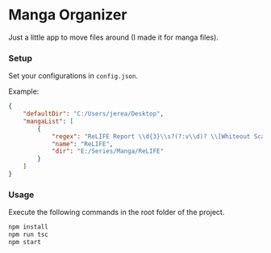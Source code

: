 # Manga Organizer

Just a little app to move files around (I made it for manga files).

### Setup

Set your configurations in `config.json`.

Example:
```json
{
    "defaultDir": "C:/Users/jerea/Desktop",
    "mangaList": [
        {
            "regex": "ReLIFE Report \\d{3}\\s?(?:v\\d)? \\[Whiteout Scans\\]\\.zip",
            "name": "ReLIFE",
            "dir": "E:/Series/Manga/ReLIFE"
        }
    ]
}
```

### Usage

Execute the following commands in the root folder of the project.
```bash
npm install
npm run tsc
npm start
```